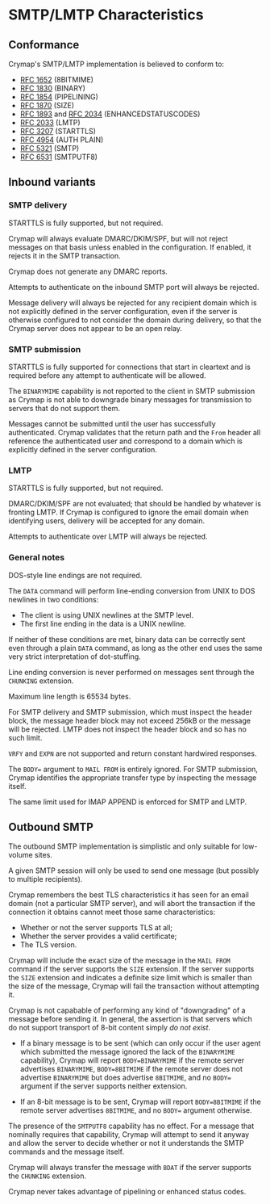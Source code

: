 # SMTP/LMTP Characteristics

## Conformance

Crymap's SMTP/LMTP implementation is believed to conform to:

- [RFC 1652](https://datatracker.ietf.org/doc/html/rfc1652.html) (8BITMIME)
- [RFC 1830](https://datatracker.ietf.org/doc/html/rfc1830.html) (BINARY)
- [RFC 1854](https://datatracker.ietf.org/doc/html/rfc1854.html) (PIPELINING)
- [RFC 1870](https://datatracker.ietf.org/doc/html/rfc1870.html) (SIZE)
- [RFC 1893](https://datatracker.ietf.org/doc/html/rfc1893.html) and
  [RFC 2034](https://datatracker.ietf.org/doc/html/rfc2034.html) (ENHANCEDSTATUSCODES)
- [RFC 2033](https://datatracker.ietf.org/doc/html/rfc2033.html) (LMTP)
- [RFC 3207](https://datatracker.ietf.org/doc/html/rfc3207.html) (STARTTLS)
- [RFC 4954](https://datatracker.ietf.org/doc/html/rfc4954.html) (AUTH PLAIN)
- [RFC 5321](https://datatracker.ietf.org/doc/html/rfc5321.html) (SMTP)
- [RFC 6531](https://datatracker.ietf.org/doc/html/rfc6531.html) (SMTPUTF8)

## Inbound variants

### SMTP delivery

STARTTLS is fully supported, but not required.

Crymap will always evaluate DMARC/DKIM/SPF, but will not reject messages on
that basis unless enabled in the configuration. If enabled, it rejects it in
the SMTP transaction.

Crymap does not generate any DMARC reports.

Attempts to authenticate on the inbound SMTP port will always be rejected.

Message delivery will always be rejected for any recipient domain which is not
explicitly defined in the server configuration, even if the server is otherwise
configured to not consider the domain during delivery, so that the Crymap
server does not appear to be an open relay.

### SMTP submission

STARTTLS is fully supported for connections that start in cleartext and is
required before any attempt to authenticate will be allowed.

The `BINARYMIME` capability is not reported to the client in SMTP submission as
Crymap is not able to downgrade binary messages for transmission to servers
that do not support them.

Messages cannot be submitted until the user has successfully authenticated.
Crymap validates that the return path and the `From` header all reference the
authenticated user and correspond to a domain which is explicitly defined in
the server configuration.

### LMTP

STARTTLS is fully supported, but not required.

DMARC/DKIM/SPF are not evaluated; that should be handled by whatever is
fronting LMTP. If Crymap is configured to ignore the email domain when
identifying users, delivery will be accepted for any domain.

Attempts to authenticate over LMTP will always be rejected.

### General notes

DOS-style line endings are not required.

The `DATA` command will perform line-ending conversion from UNIX to DOS
newlines in two conditions:

- The client is using UNIX newlines at the SMTP level.
- The first line ending in the data is a UNIX newline.

If neither of these conditions are met, binary data can be correctly sent even
through a plain `DATA` command, as long as the other end uses the same very
strict interpretation of dot-stuffing.

Line ending conversion is never performed on messages sent through the
`CHUNKING` extension.

Maximum line length is 65534 bytes.

For SMTP delivery and SMTP submission, which must inspect the header block, the
message header block may not exceed 256kB or the message will be rejected. LMTP
does not inspect the header block and so has no such limit.

`VRFY` and `EXPN` are not supported and return constant hardwired responses.

The `BODY=` argument to `MAIL FROM` is entirely ignored. For SMTP submission,
Crymap identifies the appropriate transfer type by inspecting the message
itself.

The same limit used for IMAP APPEND is enforced for SMTP and LMTP.

## Outbound SMTP

The outbound SMTP implementation is simplistic and only suitable for low-volume
sites.

A given SMTP session will only be used to send one message (but possibly to
multiple recipients).

Crymap remembers the best TLS characteristics it has seen for an email domain
(not a particular SMTP server), and will abort the transaction if the
connection it obtains cannot meet those same characteristics:

- Whether or not the server supports TLS at all;
- Whether the server provides a valid certificate;
- The TLS version.

Crymap will include the exact size of the message in the `MAIL FROM` command if
the server supports the `SIZE` extension. If the server supports the `SIZE`
extension and indicates a definite size limit which is smaller than the size of
the message, Crymap will fail the transaction without attempting it.

Crymap is not capabable of performing any kind of "downgrading" of a message
before sending it. In general, the assertion is that servers which do not
support transport of 8-bit content simply _do not exist_.

- If a binary message is to be sent (which can only occur if the user agent
  which submitted the message ignored the lack of the `BINARYMIME` capability),
  Crymap will report `BODY=BINARYMIME` if the remote server advertises
  `BINARYMIME`, `BODY=8BITMIME` if the remote server does not advertise
  `BINARYMIME` but does advertise `8BITMIME`, and no `BODY=` argument if the
  server supports neither extension.

- If an 8-bit message is to be sent, Crymap will report `BODY=8BITMIME` if the
  remote server advertises `8BITMIME`, and no `BODY=` argument otherwise.

The presence of the `SMTPUTF8` capability has no effect. For a message that
nominally requires that capability, Crymap will attempt to send it anyway and
allow the server to decide whether or not it understands the SMTP commands and
the message itself.

Crymap will always transfer the message with `BDAT` if the server supports the
`CHUNKING` extension.

Crymap never takes advantage of pipelining or enhanced status codes.
